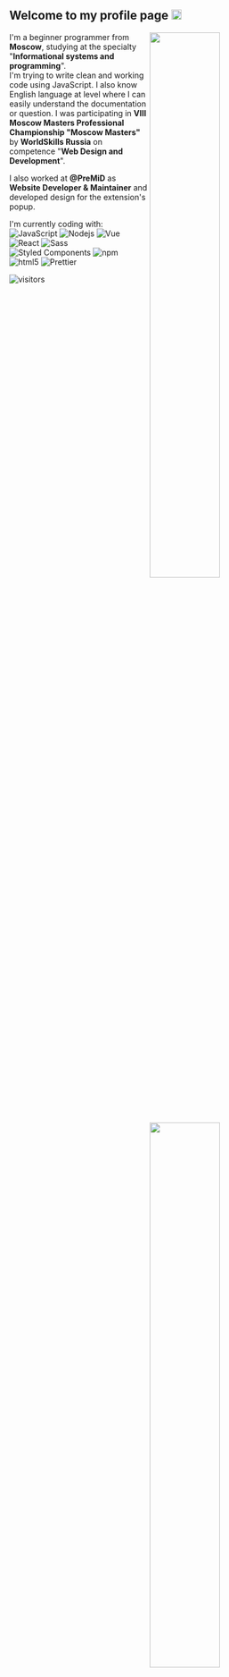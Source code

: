 <h2>Welcome to my profile page <img src="https://media.giphy.com/media/Kb4o3mPwlwj7tyVdV5/giphy.gif" height="18px"></h2>

<img width="50%" align="right" src="https://github-readme-stats.vercel.app/api?username=voknehzyr&show_icons=true&theme=graywhite&icon_color=f661cb&include_all_commits=true">
<img width="50%" align="right" src="https://media.giphy.com/media/UV4rSwlTM7mnRa5l4o/giphy.gif">   
<img width="50%" align="right" src="https://github-readme-stats.vercel.app/api/top-langs/?username=voknehzyr&theme=graywhite&layout=compact&icon_color=f661cb&hide=css">

I'm a beginner programmer from <img width="12" src="https://image.flaticon.com/icons/svg/197/197408.svg"> **Moscow**, studying at the specialty "**Informational systems and programming**".  
I'm trying to write clean and working code using JavaScript. I also know English language at level where I can easily understand the documentation or question. I was participating in **VIII Moscow Masters Professional Championship "Moscow Masters"** by **WorldSkills Russia** on competence "**Web Design and Development**".


I also worked at **@PreMiD** as **Website Developer & Maintainer** and developed design for the extension's popup.

I'm currently coding with:  
<img alt="JavaScript" src="https://img.shields.io/badge/-Javascript-edb200?style=flat-square&logo=javascript&logoColor=white" /> <img alt="Nodejs" src="https://img.shields.io/badge/-Nodejs-43853d?style=flat-square&logo=Node.js&logoColor=white" /> <img alt="Vue" src="https://img.shields.io/badge/-Vue-384960?style=flat-square&logo=vue.js&logoColor=white" /> <img alt="React" src="https://img.shields.io/badge/-React-45b8d8?style=flat-square&logo=react&logoColor=white" /> <img alt="Sass" src="https://img.shields.io/badge/-Sass-CC6699?style=flat-square&logo=sass&logoColor=white" /> <img alt="Styled Components" src="https://img.shields.io/badge/-Styled_Components-db7092?style=flat-square&logo=styled-components&logoColor=white" /> <img alt="npm" src="https://img.shields.io/badge/-NPM-CB3837?style=flat-square&logo=npm&logoColor=white" /> <img alt="html5" src="https://img.shields.io/badge/-HTML5-E34F26?style=flat-square&logo=html5&logoColor=white" /> <img alt="Prettier" src="https://img.shields.io/badge/-Prettier-F7B93E?style=flat-square&logo=prettier&logoColor=white" />

![visitors](https://visitor-badge.glitch.me/badge?page_id=rogi27)
